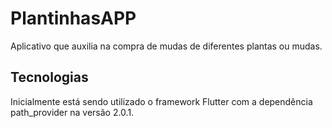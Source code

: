 # PlantinhasAPP

Aplicativo que auxilia na compra de mudas de diferentes plantas ou mudas.

## Tecnologias

Inicialmente está sendo utilizado o framework Flutter com a dependência path_provider na versão 2.0.1.

